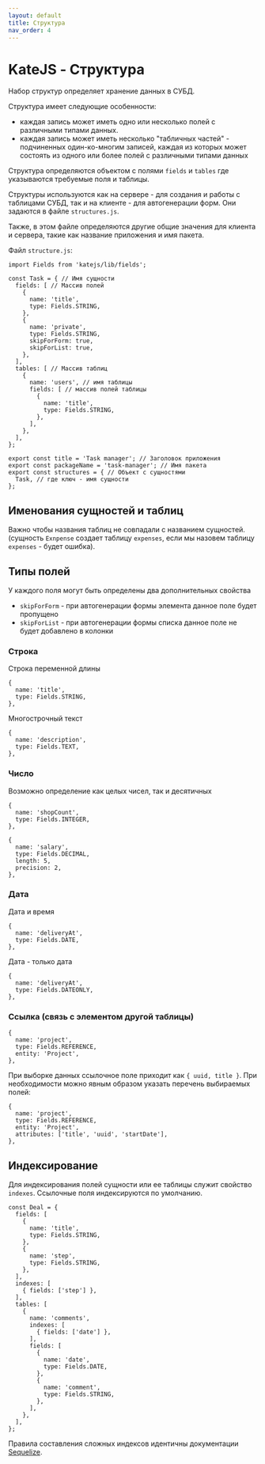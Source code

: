 ```yaml
---
layout: default
title: Структура
nav_order: 4
---
```


# KateJS - Структура


Набор структур определяет хранение данных в СУБД.

Структура имеет следующие особенности:
- каждая запись может иметь одно или несколько полей с различными типами данных.
- каждая запись может иметь несколько "табличных частей" - подчиненных один-ко-многим
записей, каждая из которых может состоять из одного или более полей с различными типами данных
 
Структура определяются объектом с полями `fields` и `tables` где указываются требуемые поля и
таблицы.

Структуры используются как на сервере - для создания
и работы с таблицами СУБД, так и на клиенте - для автогенерации форм.
Они задаются в файле `structures.js`.

Также, в этом файле определяются другие общие значения для клиента и сервера,
такие как название приложения и имя пакета.

Файл `structure.js`:
````
import Fields from 'katejs/lib/fields';

const Task = { // Имя сущности
  fields: [ // Массив полей
    {
      name: 'title',
      type: Fields.STRING,
    },
    {
      name: 'private',
      type: Fields.STRING,
      skipForForm: true,
      skipForList: true,
    },
  ],
  tables: [ // Массив таблиц
    {
      name: 'users', // имя таблицы
      fields: [ // массив полей таблицы
        {
          name: 'title',
          type: Fields.STRING,
        },
      ],
    },
  ],
};

export const title = 'Task manager'; // Заголовок приложения
export const packageName = 'task-manager'; // Имя пакета
export const structures = { // Объект с сущностями
  Task, // где ключ - имя сущности
};
````


## Именования сущностей и таблиц
Важно чтобы названия таблиц не совпадали с названием сущностей.
(сущность `Exnpense` создает таблицу `expenses`, если мы назовем таблицу `expenses` - будет ошибка).

## Типы полей

У каждого поля могут быть определены два дополнительных свойства
- `skipForForm` - при автогенерации формы элемента данное поле будет пропущено
- `skipForList` - при автогенерации формы списка данное поле не будет добавлено в колонки

### Строка
Строка переменной длины
````
{
  name: 'title',
  type: Fields.STRING,
},
````
Многострочный текст
````
{
  name: 'description',
  type: Fields.TEXT,
},
````

### Число
Возможно определение как целых чисел, так и десятичных

````
{
  name: 'shopCount',
  type: Fields.INTEGER,
},
````

````
{
  name: 'salary',
  type: Fields.DECIMAL,
  length: 5,
  precision: 2,
},
````

### Дата
Дата и время
````
{
  name: 'deliveryAt',
  type: Fields.DATE,
},
````
Дата - только дата
````
{
  name: 'deliveryAt',
  type: Fields.DATEONLY,
},
````

### Ссылка (связь с элементом другой таблицы)

````
{
  name: 'project',
  type: Fields.REFERENCE,
  entity: 'Project',
},
````
При выборке данных ссылочное поле приходит как `{ uuid, title }`. 
При необходимости можно явным образом указать перечень выбираемых полей:
````
{
  name: 'project',
  type: Fields.REFERENCE,
  entity: 'Project',
  attributes: ['title', 'uuid', 'startDate'],
},
````

## Индексирование

Для индексирования полей сущности или ее таблицы служит свойство `indexes`.
Ссылочные поля индексируются по умолчанию.


````
const Deal = {
  fields: [
    {
      name: 'title',
      type: Fields.STRING,
    },
    {
      name: 'step',
      type: Fields.STRING,
    },
  ],
  indexes: [
    { fields: ['step'] },
  ],
  tables: [
    {
      name: 'comments',
      indexes: [
        { fields: ['date'] },
      ],
      fields: [
        {
          name: 'date',
          type: Fields.DATE,
        },
        {
          name: 'comment',
          type: Fields.STRING,
        },
      ],
    },
  ],
};
````

Правила составления сложных индексов идентичны документации [Sequelize](https://sequelize.org/master/manual/indexes.html).
